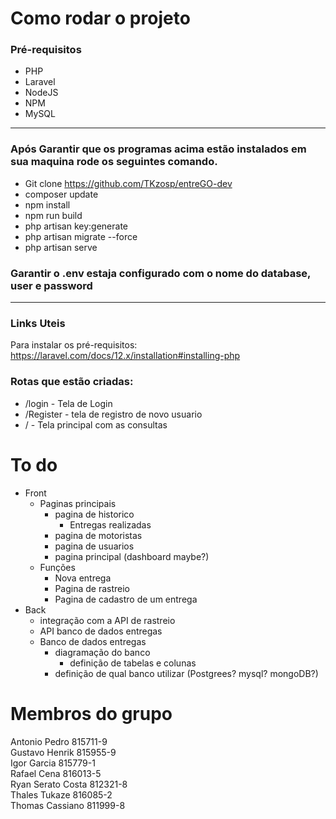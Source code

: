 # Como rodar o projeto

### Pré-requisitos

-   PHP
-   Laravel
-   NodeJS
-   NPM
-   MySQL

---

### Após Garantir que os programas acima estão instalados em sua maquina rode os seguintes comando.

-   Git clone https://github.com/TKzosp/entreGO-dev
-   composer update
-   npm install
-   npm run build
-   php artisan key:generate
-   php artisan migrate --force
-   php artisan serve

### Garantir o .env estaja configurado com o nome do database, user e password
---

### Links Uteis

Para instalar os pré-requisitos: https://laravel.com/docs/12.x/installation#installing-php

### Rotas que estão criadas:

-   /login - Tela de Login
-   /Register - tela de registro de novo usuario
-   / - Tela principal com as consultas

# To do

-   Front
    -   Paginas principais
        -   pagina de historico
            -   Entregas realizadas
        -   pagina de motoristas
        -   pagina de usuarios
        -   pagina principal (dashboard maybe?)
    -   Funções
        -   Nova entrega
        -   Pagina de rastreio
        -   Pagina de cadastro de um entrega
-   Back
    -   integração com a API de rastreio
    -   API banco de dados entregas
    -   Banco de dados entregas
        -   diagramação do banco
            -   definição de tabelas e colunas
        -   definição de qual banco utilizar (Postgrees? mysql? mongoDB?)

# Membros do grupo

Antonio Pedro 815711-9\
Gustavo Henrik 815955-9\
Igor Garcia 815779-1\
Rafael Cena 816013-5\
Ryan Serato Costa 812321-8\
Thales Tukaze 816085-2\
Thomas Cassiano 811999-8
